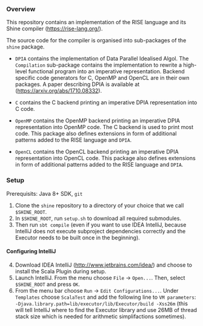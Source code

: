 ### Overview
This repository contains an implementation of the RISE language and its Shine compiler (https://rise-lang.org/).

The source code for the compiler is organised into sub-packages of the `shine` package.

 - `DPIA` contains the implementation of Data Parallel Idealised Algol.
    The `Compilation` sub-package contains the implementation to rewrite a
    high-level functional program into an imperative representation. 
    Backend specific code generators for C, OpenMP and OpenCL are in their
    own packages.
    A paper describing DPIA is available at (https://arxiv.org/abs/1710.08332).
        
 - `C` contains the C backend printing an imperative DPIA representation into
    C code.
        
 - `OpenMP` contains the OpenMP backend printing an imperative DPIA
    representation into OpenMP code. The C backend is used to print most
    code.
    This package also defines extensions in form of additional patterns
    added to the RISE language and `DPIA`.
        
 - `OpenCL` contains the OpenCL backend printing an imperative DPIA
    representation into OpenCL code.
    This package also defines extensions in form of additional patterns
    added to the RISE language and `DPIA`.

### Setup
Prerequisits: Java 8+ SDK, `git`
1. Clone the `shine` repository to a directory of your choice that we call `$SHINE_ROOT`.
2. In `$SHINE_ROOT`, run `setup.sh` to download all required submodules.
3. Then run `sbt compile` (even if you want to use IDEA IntelliJ, because IntelliJ does not execute subproject dependencies correctly and the Executor needs to be built once in the beginning).

#### Configuring IntelliJ
4. Download IDEA IntelliJ (http://www.jetbrains.com/idea/) and choose to install the Scala Plugin during setup.
5. Launch IntelliJ. From the menu choose `File` -> `Open...`. Then, select `$SHINE_ROOT` and press `OK`.
6. From the menu bar choose `Run` -> `Edit Configurations...`. Under `Templates` choose `ScalaTest` and add the following line to `VM parameters`: `-Djava.library.path=lib/executor/lib/Executor/build -Xss26m` (this will tell IntelliJ where to find the Executor library and use 26MB of thread stack size which is needed for arithmetic simplifactions sometimes).
